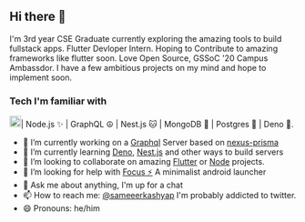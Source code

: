 ## Hi there 👋

I'm 3rd year CSE Graduate currently exploring the amazing tools to build fullstack apps. Flutter Devloper Intern. Hoping to Contribute to amazing frameworks like flutter soon.
Love Open Source, GSSoC '20 Campus Ambassdor. I have a few ambitious projects on my mind and hope to implement soon. 

### Tech I'm familiar with 
<img src="./assets flutter.png" alt="drawing" height="20"/>| Node.js ✨ | GraphQL ☮ | Nest.js 🐱 | MongoDB 🌱 | Postgres 🐘 | Deno 🦕.


- 🔭 I’m currently working on a [Graphql](https://graphql.org/) Server based on [nexus-prisma](https://nexus.js.org/)
- 🌱 I’m currently learning [Deno](https://deno.land/), [Nest.js](https://nestjs.com/) and other ways to build servers 
- 👯 I’m looking to collaborate on amazing [Flutter](https://flutter.dev/) or [Node](https://nodejs.org/en/) projects. 
- 🤔 I’m looking for help with [Focus ⚡](https://github.com/Sameerkash/Focus) A minimalist android launcher 
- 💬 Ask me about anything, I'm up for a chat 
- 📫 How to reach me: [@sameeerkashyap](https://twitter.com/Sameeerkashyap) I'm probably addicted to twitter.
- 😄 Pronouns: he/him


